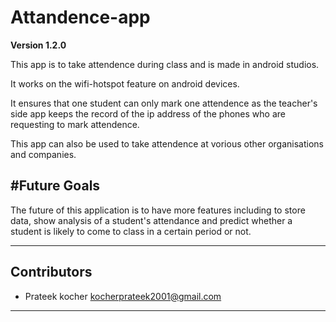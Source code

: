 # Attandence-app

**Version 1.2.0**

This app is to take attendence during class and is made in android studios.

It works on the wifi-hotspot feature on android devices.

It ensures that one student can only mark one attendence as the teacher's side app keeps the record of the ip address of the phones who are requesting to mark attendence.

This app can also be used to take attendence at vorious other organisations and companies.
 
#Future Goals
--
The future of this application is to have more features including to store data, show analysis of a student's attendance and predict whether a student is likely to come to class in a certain period or not.

 ---
 ## Contributors
 
 - Prateek kocher 
 <kocherprateek2001@gmail.com>
 ---
